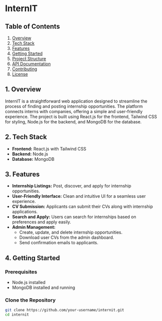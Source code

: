 # InternIT 

## Table of Contents

1. [Overview](#1-overview)
2. [Tech Stack](#2-tech-stack)
3. [Features](#3-features)
4. [Getting Started](#4-getting-started)
5. [Project Structure](#5-project-structure)
6. [API Documentation](#6-api-documentation)
7. [Contributing](#7-contributing)
8. [License](#8-license)

## 1. Overview

InternIT is a straightforward web application designed to streamline the process of finding and posting internship opportunities. The platform connects interns with companies, offering a simple and user-friendly experience. The project is built using React.js for the frontend, Tailwind CSS for styling, Node.js for the backend, and MongoDB for the database.

## 2. Tech Stack

- **Frontend:** React.js with Tailwind CSS
- **Backend:** Node.js
- **Database:** MongoDB

## 3. Features

- **Internship Listings:** Post, discover, and apply for internship opportunities.
- **User-Friendly Interface:** Clean and intuitive UI for a seamless user experience.
- **CV Submission:** Applicants can submit their CVs along with internship applications.
- **Search and Apply:** Users can search for internships based on preferences and apply easily.
- **Admin Management:**
  - Create, update, and delete internship opportunities.
  - Download user CVs from the admin dashboard.
  - Send confirmation emails to applicants.

## 4. Getting Started

### Prerequisites

- Node.js installed
- MongoDB installed and running

### Clone the Repository

```bash
git clone https://github.com/your-username/internit.git
cd internit
